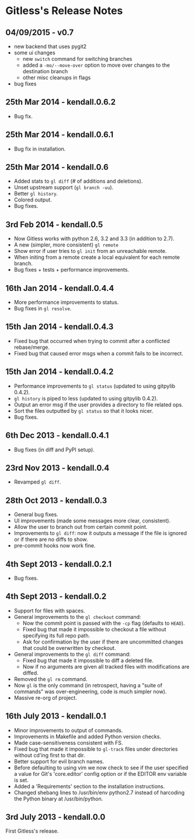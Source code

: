 Gitless's Release Notes
=======================


04/09/2015 - v0.7
-----------------

* new backend that uses pygit2
* some ui changes
  * new `switch` command for switching branches
  * added a `-mo/--move-over` option to move over changes to the destination
    branch
  * other misc cleanups in flags
* bug fixes


25th Mar 2014 - kendall.0.6.2
-----------------------------

* Bug fix.


25th Mar 2014 - kendall.0.6.1
-----------------------------

* Bug fix in installation.


25th Mar 2014 - kendall.0.6
---------------------------

* Added stats to `gl diff` (# of additions and deletions).
* Unset upstream support (`gl branch -uu`).
* Better `gl history`.
* Colored output.
* Bug fixes.


3rd Feb 2014 - kendall.0.5
--------------------------

* Now Gitless works with python 2.6, 3.2 and 3.3 (in addition to 2.7).
* A new (simpler, more consistent) `gl remote`
* Show error if user tries to `gl init` from an unreachable remote.
* When initing from a remote create a local equivalent for each remote branch.
* Bug fixes + tests + performance improvements.


16th Jan 2014 - kendall.0.4.4
-----------------------------

* More performance improvements to status.
* Bug fixes in `gl resolve`.


15th Jan 2014 - kendall.0.4.3
-----------------------------

* Fixed bug that occurred when trying to commit after a conflicted rebase/merge.
* Fixed bug that caused error msgs when a commit fails to be incorrect.


15th Jan 2014 - kendall.0.4.2
-----------------------------

* Performance improvements to `gl status` (updated to using gitpylib 0.4.2).
* `gl history` is piped to less (updated to using gitpylib 0.4.2).
* Output an error msg if the user provides a directory to file related ops.
* Sort the files outputted by `gl status` so that it looks nicer.
* Bug fixes.


6th Dec 2013 - kendall.0.4.1
----------------------------

* Bug fixes (in diff and PyPI setup).


23rd Nov 2013 - kendall.0.4
---------------------------

* Revamped `gl diff`.


28th Oct 2013 - kendall.0.3
---------------------------

* General bug fixes.
* UI improvements (made some messages more clear, consistent).
* Allow the user to branch out from certain commit point.
* Improvements to `gl diff`: now it outputs a message if the file is ignored or
  if there are no diffs to show.
* pre-commit hooks now work fine.


4th Sept 2013 - kendall.0.2.1
-----------------------------

* Bug fixes.


4th Sept 2013 - kendall.0.2
---------------------------

* Support for files with spaces.
* General improvements to the `gl checkout` command:
    * Now the commit point is passed with the `-cp` flag (defaults to `HEAD`).
    * Fixed bug that made it impossible to checkout a file without specifying
      its full repo path.
    * Ask for confirmation by the user if there are uncommitted changes that
      could be overwritten by checkout.
* General improvements to the `gl diff` command:
    * Fixed bug that made it impossible to diff a deleted file.
    * Now if no arguments are given all tracked files with modifications are
      diffed.
* Removed the `gl rm` command.
* Now `gl` is the only command (in retrospect, having a "suite of commands" was
  over-engineering, code is much simpler now).
* Massive re-org of project.


16th July 2013 - kendall.0.1
----------------------------

* Minor improvements to output of commands.
* Improvements in Makefile and added Python version checks.
* Made case-sensitiveness consistent with FS.
* Fixed bug that made it impossible to `gl-track` files under directories
  without cd'ing first to that dir.
* Better support for evil branch names.
* Before defaulting to using vim we now check to see if the user specified a
  value for Git's 'core.editor' config option or if the EDITOR env variable is
  set.
* Added a 'Requirements' section to the installation instructions.
* Changed shebang lines to /usr/bin/env python2.7 instead of harcoding the
  Python binary at /usr/bin/python.


3rd July 2013 - kendall.0.0
---------------------------

First Gitless's release.
